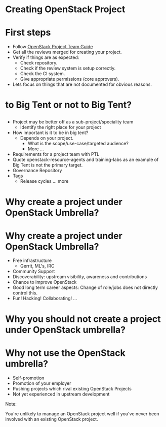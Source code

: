 <!-- .slide: data-state="section-break" id="creating-openstack-project" -->
# Creating OpenStack Project


<!-- .slide: data-state="normal" -->
# First steps

* Follow <a href="http://docs.openstack.org/project-team-guide/index.html" target="_blank"> OpenStack Project Team Guide</a>
* Get all the reviews merged for creating your project.
* Verify if things are as expected:
    * Check repository.
    * Check if the review system is setup correctly.
    * Check the CI system.
    * Give appropriate permissions (core approvers).
* Lets focus on things that are not documented for obvious reasons.


<!-- .slide: data-background-transition="zoom" data-background-image="images/Cavalia_Big_tent.jpg" data-background-size="100%" -->
# <p class="bg-light-neutral"> to Big Tent or not to Big Tent?</p>


<!-- .slide: data-state="normal" id="design-goals" -->

* Project may be better off as a sub-project/speciality team
    * Identify the right place for your project
* How important is it to be in big tent?
    * Depends on your project.
        * What is the scope/use-case/targeted audience?
        * More ...
* Requirements for a project team with PTL
* Quote openstack-resource-agents and training-labs as an example of Big Tent is not the primary target.
* Governance Repository
* Tags
    * Release cycles ... more


<!-- .slide: data-state="section-break" id="why-create-openstack-project" -->
# Why create a project under OpenStack Umbrella?


<!-- .slide: data-state="normal" -->
# Why create a project under OpenStack Umbrella?

*   Free infrastructure
    *   Gerrit, ML's, IRC
*   Community Support
*   Discoverability: upstream visibility, awareness and contributions
*   Chance to improve OpenStack
*   Good long term career aspects: Change of role/jobs does not directly control this.
*   Fun! Hacking! Collaborating! ...


<!-- .slide: data-state="section-break" id="why-not-create-openstack-project" -->
# Why you should not create a project under OpenStack umbrella?


<!-- .slide: data-state="normal" -->
# Why not use the OpenStack umbrella?

* Self-promotion
* Promotion of your employer
* Pushing projects which rival existing OpenStack Projects
* Not yet experienced in upstream development

Note:

You're unlikely to manage an OpenStack project well
if you've never been involved with an existing OpenStack
project.
